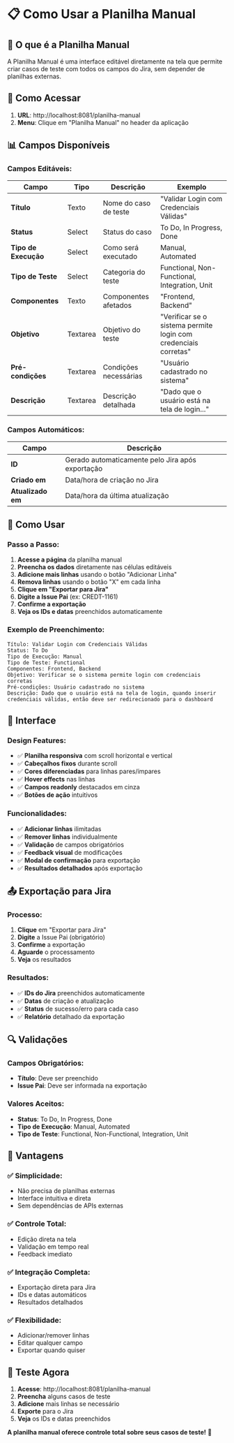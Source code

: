# 📋 Como Usar a Planilha Manual

## 🎯 **O que é a Planilha Manual**

A Planilha Manual é uma interface editável diretamente na tela que permite criar casos de teste com todos os campos do Jira, sem depender de planilhas externas.

## 🚀 **Como Acessar**

1. **URL**: http://localhost:8081/planilha-manual
2. **Menu**: Clique em "Planilha Manual" no header da aplicação

## 📊 **Campos Disponíveis**

### **Campos Editáveis:**

| Campo | Tipo | Descrição | Exemplo |
|-------|------|-----------|---------|
| **Título** | Texto | Nome do caso de teste | "Validar Login com Credenciais Válidas" |
| **Status** | Select | Status do caso | To Do, In Progress, Done |
| **Tipo de Execução** | Select | Como será executado | Manual, Automated |
| **Tipo de Teste** | Select | Categoria do teste | Functional, Non-Functional, Integration, Unit |
| **Componentes** | Texto | Componentes afetados | "Frontend, Backend" |
| **Objetivo** | Textarea | Objetivo do teste | "Verificar se o sistema permite login com credenciais corretas" |
| **Pré-condições** | Textarea | Condições necessárias | "Usuário cadastrado no sistema" |
| **Descrição** | Textarea | Descrição detalhada | "Dado que o usuário está na tela de login..." |

### **Campos Automáticos:**

| Campo | Descrição |
|-------|-----------|
| **ID** | Gerado automaticamente pelo Jira após exportação |
| **Criado em** | Data/hora de criação no Jira |
| **Atualizado em** | Data/hora da última atualização |

## 🔧 **Como Usar**

### **Passo a Passo:**

1. **Acesse a página** da planilha manual
2. **Preencha os dados** diretamente nas células editáveis
3. **Adicione mais linhas** usando o botão "Adicionar Linha"
4. **Remova linhas** usando o botão "X" em cada linha
5. **Clique em "Exportar para Jira"**
6. **Digite a Issue Pai** (ex: CREDT-1161)
7. **Confirme a exportação**
8. **Veja os IDs e datas** preenchidos automaticamente

### **Exemplo de Preenchimento:**

```
Título: Validar Login com Credenciais Válidas
Status: To Do
Tipo de Execução: Manual
Tipo de Teste: Functional
Componentes: Frontend, Backend
Objetivo: Verificar se o sistema permite login com credenciais corretas
Pré-condições: Usuário cadastrado no sistema
Descrição: Dado que o usuário está na tela de login, quando inserir credenciais válidas, então deve ser redirecionado para o dashboard
```

## 🎨 **Interface**

### **Design Features:**
- ✅ **Planilha responsiva** com scroll horizontal e vertical
- ✅ **Cabeçalhos fixos** durante scroll
- ✅ **Cores diferenciadas** para linhas pares/ímpares
- ✅ **Hover effects** nas linhas
- ✅ **Campos readonly** destacados em cinza
- ✅ **Botões de ação** intuitivos

### **Funcionalidades:**
- ✅ **Adicionar linhas** ilimitadas
- ✅ **Remover linhas** individualmente
- ✅ **Validação** de campos obrigatórios
- ✅ **Feedback visual** de modificações
- ✅ **Modal de confirmação** para exportação
- ✅ **Resultados detalhados** após exportação

## 📤 **Exportação para Jira**

### **Processo:**
1. **Clique** em "Exportar para Jira"
2. **Digite** a Issue Pai (obrigatório)
3. **Confirme** a exportação
4. **Aguarde** o processamento
5. **Veja** os resultados

### **Resultados:**
- ✅ **IDs do Jira** preenchidos automaticamente
- ✅ **Datas** de criação e atualização
- ✅ **Status** de sucesso/erro para cada caso
- ✅ **Relatório** detalhado da exportação

## 🔍 **Validações**

### **Campos Obrigatórios:**
- **Título**: Deve ser preenchido
- **Issue Pai**: Deve ser informada na exportação

### **Valores Aceitos:**
- **Status**: To Do, In Progress, Done
- **Tipo de Execução**: Manual, Automated
- **Tipo de Teste**: Functional, Non-Functional, Integration, Unit

## 🎉 **Vantagens**

### **✅ Simplicidade:**
- Não precisa de planilhas externas
- Interface intuitiva e direta
- Sem dependências de APIs externas

### **✅ Controle Total:**
- Edição direta na tela
- Validação em tempo real
- Feedback imediato

### **✅ Integração Completa:**
- Exportação direta para Jira
- IDs e datas automáticos
- Resultados detalhados

### **✅ Flexibilidade:**
- Adicionar/remover linhas
- Editar qualquer campo
- Exportar quando quiser

## 🚀 **Teste Agora**

1. **Acesse**: http://localhost:8081/planilha-manual
2. **Preencha** alguns casos de teste
3. **Adicione** mais linhas se necessário
4. **Exporte** para o Jira
5. **Veja** os IDs e datas preenchidos

**A planilha manual oferece controle total sobre seus casos de teste!** 🎉
